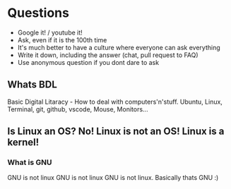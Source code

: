 # Questions
  - Google it! / youtube it!
  - Ask, even if it is the 100th time
  - It's much better to have a culture where everyone can ask everything
  - Write it down, including the answer (chat, pull request to FAQ)
  - Use anonymous question if you dont dare to ask

## Whats BDL
Basic Digital Litaracy - How to deal with computers'n'stuff. Ubuntu, Linux, Terminal,
git, github, vscode, Mouse, Monitors...

## Is Linux an OS? No! Linux is not an OS! Linux is a kernel!

### What is GNU
GNU is not linux GNU is not linux GNU is not linux.
Basically thats GNU :)
